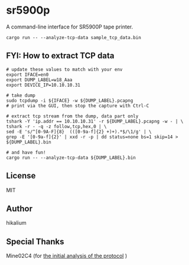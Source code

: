 # sr5900p

A command-line interface for SR5900P tape printer.

```
cargo run -- --analyze-tcp-data sample_tcp_data.bin
```

## FYI: How to extract TCP data
```
# update these values to match with your env
export IFACE=en0
export DUMP_LABEL=w18_Aaa
export DEVICE_IP=10.10.10.31

# take dump
sudo tcpdump -i ${IFACE} -w ${DUMP_LABEL}.pcapng
# print via the GUI, then stop the capture with Ctrl-C

# extract tcp stream from the dump, data part only
tshark -Y 'ip.addr == 10.10.10.31' -r ${DUMP_LABEL}.pcapng -w - | \
tshark -r - -q -z follow,tcp,hex,0 | \
sed -E 's/^[0-9A-F]{8}  (([0-9a-f]{2} +)+).*$/\1/g' | \
grep -E '[0-9a-f]{2}' | xxd -r -p | dd status=none bs=1 skip=14 > ${DUMP_LABEL}.bin

# and have fun!
cargo run -- --analyze-tcp-data ${DUMP_LABEL}.bin
```

## License
MIT

## Author
hikalium

## Special Thanks
Mine02C4 (for [the initial analysis of the protocol](https://github.com/Mine02C4/TEPRA_PRO_SR5900P_analysis) )
